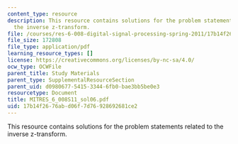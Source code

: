 ```yaml
---
content_type: resource
description: This resource contains solutions for the problem statements related to
  the inverse z-transform.
file: /courses/res-6-008-digital-signal-processing-spring-2011/17b14f2676abd06f7d76928692681ce2_MITRES_6_008S11_sol06.pdf
file_size: 172808
file_type: application/pdf
learning_resource_types: []
license: https://creativecommons.org/licenses/by-nc-sa/4.0/
ocw_type: OCWFile
parent_title: Study Materials
parent_type: SupplementalResourceSection
parent_uid: d0980677-5415-3344-6fb0-bae3bb5be0e3
resourcetype: Document
title: MITRES_6_008S11_sol06.pdf
uid: 17b14f26-76ab-d06f-7d76-928692681ce2
---
```

This resource contains solutions for the problem statements related to the inverse z-transform.